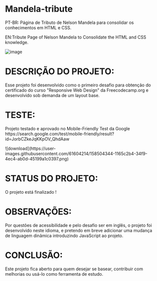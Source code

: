 # Mandela-tribute
PT-BR: Página de Tributo de Nelson Mandela para consolidar os conhecimentos em HTML e CSS.

EN:Tribute Page of Nelson Mandela to Consolidate the HTML and CSS knowledge.

![image](https://user-images.githubusercontent.com/61604214/158501519-7fb5026c-96d1-4cd3-9cc3-c986e900e17c.png)

<h1 align-items="center"> DESCRIÇÃO DO PROJETO: </h1>

<p> Esse projeto foi desenvolvido como o primeiro desafio para obtenção do certificado do curso "Responsive Web Design" da Freecodecamp.org e desenvolvido sob demanda de um layout base. </p>

<h1>TESTE: </h1>
<p>Projeto testado e aprovado no Mobile-Friendly Test da Google https://search.google.com/test/mobile-friendly/result?id=JorbCZkeJqKKpOV_QhdAaw</p>
![download](https://user-images.githubusercontent.com/61604214/158504344-1165c2b4-34f9-4ec4-ab0d-45199a1c0397.png)

<h1>STATUS DO PROJETO: </h1>
<p>O projeto está finalizado !</p>

<h1>OBSERVAÇÕES: </h1>
<p>Por questões de acessibilidade e pelo desafio ser em inglês, o projeto foi desenvolvido neste idioma, e pretendo em breve adicionar uma mudança de linguagem dinâmica introduzindo JavaScript ao projeto.</p>

<h1>CONCLUSÃO: </h1>
<p>Este projeto fica aberto para quem desejar se basear, contribuir com melhorias ou usá-lo como ferramenta de estudo.</p>
